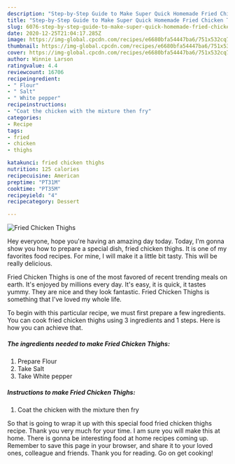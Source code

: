 ```yaml
---
description: "Step-by-Step Guide to Make Super Quick Homemade Fried Chicken Thighs"
title: "Step-by-Step Guide to Make Super Quick Homemade Fried Chicken Thighs"
slug: 6076-step-by-step-guide-to-make-super-quick-homemade-fried-chicken-thighs
date: 2020-12-25T21:04:17.285Z
image: https://img-global.cpcdn.com/recipes/e6680bfa54447ba6/751x532cq70/fried-chicken-thighs-recipe-main-photo.jpg
thumbnail: https://img-global.cpcdn.com/recipes/e6680bfa54447ba6/751x532cq70/fried-chicken-thighs-recipe-main-photo.jpg
cover: https://img-global.cpcdn.com/recipes/e6680bfa54447ba6/751x532cq70/fried-chicken-thighs-recipe-main-photo.jpg
author: Winnie Larson
ratingvalue: 4.4
reviewcount: 16706
recipeingredient:
- " Flour"
- " Salt"
- " White pepper"
recipeinstructions:
- "Coat the chicken with the mixture then fry"
categories:
- Recipe
tags:
- fried
- chicken
- thighs

katakunci: fried chicken thighs 
nutrition: 125 calories
recipecuisine: American
preptime: "PT31M"
cooktime: "PT35M"
recipeyield: "4"
recipecategory: Dessert

---
```



![Fried Chicken Thighs](https://img-global.cpcdn.com/recipes/e6680bfa54447ba6/751x532cq70/fried-chicken-thighs-recipe-main-photo.jpg)

Hey everyone, hope you're having an amazing day today. Today, I'm gonna show you how to prepare a special dish, fried chicken thighs. It is one of my favorites food recipes. For mine, I will make it a little bit tasty. This will be really delicious.



Fried Chicken Thighs is one of the most favored of recent trending meals on earth. It's enjoyed by millions every day. It's easy, it is quick, it tastes yummy. They are nice and they look fantastic. Fried Chicken Thighs is something that I've loved my whole life.


To begin with this particular recipe, we must first prepare a few ingredients. You can cook fried chicken thighs using 3 ingredients and 1 steps. Here is how you can achieve that.

<!--inarticleads1-->

##### The ingredients needed to make Fried Chicken Thighs:

1. Prepare  Flour
1. Take  Salt
1. Take  White pepper




<!--inarticleads2-->

##### Instructions to make Fried Chicken Thighs:

1. Coat the chicken with the mixture then fry




So that is going to wrap it up with this special food fried chicken thighs recipe. Thank you very much for your time. I am sure you will make this at home. There is gonna be interesting food at home recipes coming up. Remember to save this page in your browser, and share it to your loved ones, colleague and friends. Thank you for reading. Go on get cooking!
